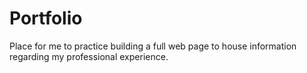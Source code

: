 # Portfolio
Place for me to practice building a full web page to house information regarding my professional experience.
